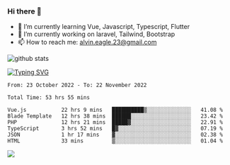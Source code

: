 ### Hi there 👋
- 🌱 I’m currently learning Vue, Javascript, Typescript, Flutter
- 🔭 I’m currently working on laravel, Tailwind, Bootstrap
- 📫 How to reach me: alvin.eagle.23@gmail.com



![github stats](https://github-readme-stats.vercel.app/api?username=alvnfaiz&show_icons=true)


[![Typing SVG](http://readme-typing-svg.herokuapp.com?font=Montserrat&color=%2336BCF7&duration=4000&center=true&lines=Alvin+Faiz;Fullstack+Developer;PHP%2C+Java%2C+Javascript%2C+Python;Laravel%2C+Vue%202%2C+Tailwind%2C+Bootstrap)](https://git.io/typing-svg)

<!--[![Alvnfaiz wakatime stats](https://github-readme-stats.vercel.app/api/wakatime?username=alvnfaiz&layout=compact&theme=dracula)](https://github.com/anuraghazra/github-readme-stats)

<!--START_SECTION:waka-->

```text
From: 23 October 2022 - To: 22 November 2022

Total Time: 53 hrs 55 mins

Vue.js           22 hrs 9 mins   ██████████▒░░░░░░░░░░░░░░   41.08 %
Blade Template   12 hrs 38 mins  ██████░░░░░░░░░░░░░░░░░░░   23.42 %
PHP              12 hrs 21 mins  █████▓░░░░░░░░░░░░░░░░░░░   22.91 %
TypeScript       3 hrs 52 mins   █▓░░░░░░░░░░░░░░░░░░░░░░░   07.19 %
JSON             1 hr 17 mins    ▓░░░░░░░░░░░░░░░░░░░░░░░░   02.38 %
HTML             33 mins         ▒░░░░░░░░░░░░░░░░░░░░░░░░   01.04 %
```

<!--END_SECTION:waka-->

  <!-- Change the `github-readme-stats.anuraghazra1.vercel.app` to `github-readme-stats.vercel.app`  -->
  <img align="center" src="https://github-readme-stats.anuraghazra1.vercel.app/api/top-langs/?username=alvnfaiz&layout=compact" />
<!--
**alvnfaiz/alvnfaiz** is a ✨ _special_ ✨ repository because its `README.md` (this file) appears on your GitHub profile.

Here are some ideas to get you started:

- 🔭 I’m currently working on ...
- 🌱 I’m currently learning ...
- 👯 I’m looking to collaborate on ...
- 🤔 I’m looking for help with ...
- 💬 Ask me about ...
- 📫 How to reach me: ...
- 😄 Pronouns: ...
- ⚡ Fun fact: ...
-->

